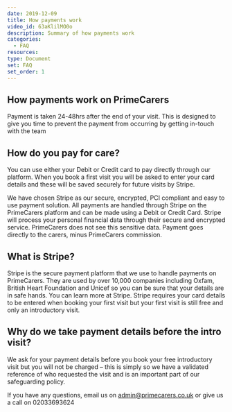 ```yaml
---
date: 2019-12-09
title: How payments work
video_id: 63aKlilMO0o
description: Summary of how payments work
categories:
  - FAQ
resources:
type: Document
set: FAQ
set_order: 1
---
```


## How payments work on PrimeCarers

Payment is taken 24-48hrs after the end of your visit. This is designed to give you time to prevent the payment from occurring by getting in-touch with the team

## How do you pay for care?
You can use either your Debit or Credit card to pay directly through our platform. When you book a first visit you will be asked to enter your card details and these will be saved securely for future visits by Stripe.

We have chosen Stripe as our secure, encrypted, PCI compliant and easy to use payment solution. All payments are handled through Stripe on the PrimeCarers platform and can be made using a Debit or Credit Card. Stripe will process your personal financial data through their secure and encrypted service. PrimeCarers does not see this sensitive data. Payment goes directly to the carers, minus PrimeCarers commission.

## What is Stripe?
Stripe is the secure payment platform that we use to handle payments on PrimeCarers. They are used by over 10,000 companies including Oxfam, British Heart Foundation and Unicef so you can be sure that your details are in safe hands. You can learn more at Stripe. Stripe requires your card details to be entered when booking your first visit but your first visit is still free and only an introductory visit.

## Why do we take payment details before the intro visit?
We ask for your payment details before you book your free introductory visit but you will not be charged – this is simply so we have a validated reference of who requested the visit and is an important part of our safeguarding policy.



If you have any questions, email us on admin@primecarers.co.uk or give us a call on 02033693624
